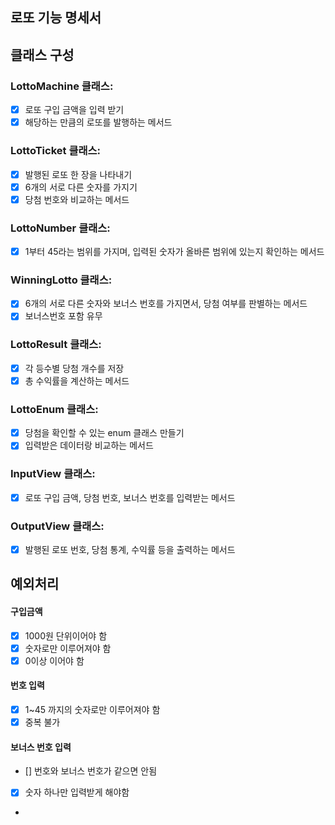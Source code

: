 ## 로또 기능 명세서

## 클래스 구성
### LottoMachine 클래스:
- [x] 로또 구입 금액을 입력 받기
- [x] 해당하는 만큼의 로또를 발행하는 메서드
### LottoTicket 클래스:
- [x] 발행된 로또 한 장을 나타내기
- [x] 6개의 서로 다른 숫자를 가지기 
- [x] 당첨 번호와 비교하는 메서드
### LottoNumber 클래스:
- [x] 1부터 45라는 범위를 가지며, 입력된 숫자가 올바른 범위에 있는지 확인하는 메서드
### WinningLotto 클래스:
- [x] 6개의 서로 다른 숫자와 보너스 번호를 가지면서, 당첨 여부를 판별하는 메서드
- [x] 보너스번호 포함 유무
### LottoResult 클래스:
- [x] 각 등수별 당첨 개수를 저장
- [x] 총 수익률을 계산하는 메서드
### LottoEnum 클래스:
- [x] 당첨을 확인할 수 있는 enum 클래스 만들기
- [x] 입력받은 데이터랑 비교하는 메서드
### InputView 클래스:
- [x] 로또 구입 금액, 당첨 번호, 보너스 번호를 입력받는 메서드
### OutputView 클래스:
- [x] 발행된 로또 번호, 당첨 통계, 수익률 등을 출력하는 메서드


## 예외처리
#### 구입금액
- [x] 1000원 단위이어야 함
- [x] 숫자로만 이루어져야 함
- [X] 0이상 이어야 함

#### 번호 입력
- [x] 1~45 까지의 숫자로만 이루어져야 함
- [x] 중복 불가

#### 보너스 번호 입력
- [] 번호와 보너스 번호가 같으면 안됨
- [x] 숫자 하나만 입력받게 해야함
- 